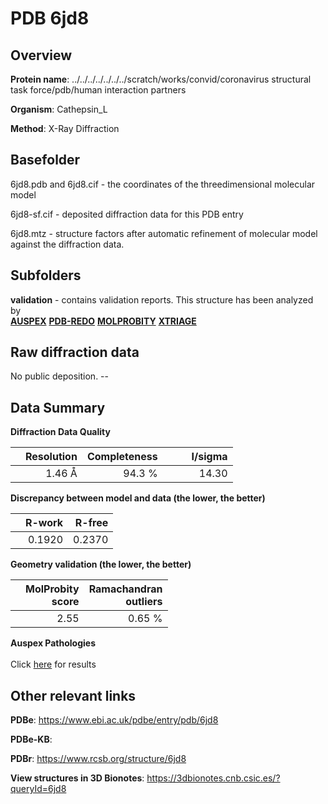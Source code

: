 # PDB 6jd8

## Overview

**Protein name**: ../../../../../../../scratch/works/convid/coronavirus structural task force/pdb/human interaction partners

**Organism**: Cathepsin_L

**Method**: X-Ray Diffraction



## Basefolder

6jd8.pdb and 6jd8.cif - the coordinates of the threedimensional molecular model

6jd8-sf.cif - deposited diffraction data for this PDB entry

6jd8.mtz - structure factors after automatic refinement of molecular model against the diffraction data.

## Subfolders





**validation** - contains validation reports. This structure has been analyzed by <br>[**AUSPEX**](https://github.com/thorn-lab/coronavirus_structural_task_force/tree/master/pdb/human_interaction_partners/Cathepsin_L/6jd8/validation/auspex) [**PDB-REDO**](https://github.com/thorn-lab/coronavirus_structural_task_force/tree/master/pdb/human_interaction_partners/Cathepsin_L/6jd8/validation/pdb-redo) [**MOLPROBITY**](https://github.com/thorn-lab/coronavirus_structural_task_force/tree/master/pdb/human_interaction_partners/Cathepsin_L/6jd8/validation/molprobity) [**XTRIAGE**](https://github.com/thorn-lab/coronavirus_structural_task_force/blob/master/pdb/human_interaction_partners/Cathepsin_L/6jd8/validation/Xtriage_output.log)  



## Raw diffraction data

No public deposition. --<br> 

## Data Summary
**Diffraction Data Quality**

|   | Resolution | Completeness| I/sigma |
|---|-------------:|----------------:|--------------:|
|   |1.46 Å|94.3  %|<img width=50/>14.30|

**Discrepancy between model and data (the lower, the better)**

|   | **R-work**| **R-free**   
|---|-------------:|----------------:|           
||  0.1920|  0.2370|

**Geometry validation (the lower, the better)**

|   |**MolProbity<br>score**| **Ramachandran<br>outliers** 
|---|-------------:|----------------:|
||  2.55|  0.65 %|

**Auspex Pathologies**<br> <br>Click [here](https://github.com/thorn-lab/coronavirus_structural_task_force/blob/master/pdb/human_interaction_partners/Cathepsin_L/6jd8/validation/auspex/6jd8_auspex_comments.txt)  for results

 



## Other relevant links 
**PDBe**:  https://www.ebi.ac.uk/pdbe/entry/pdb/6jd8

**PDBe-KB**:  
 
**PDBr**: https://www.rcsb.org/structure/6jd8 

**View structures in 3D Bionotes**: https://3dbionotes.cnb.csic.es/?queryId=6jd8

